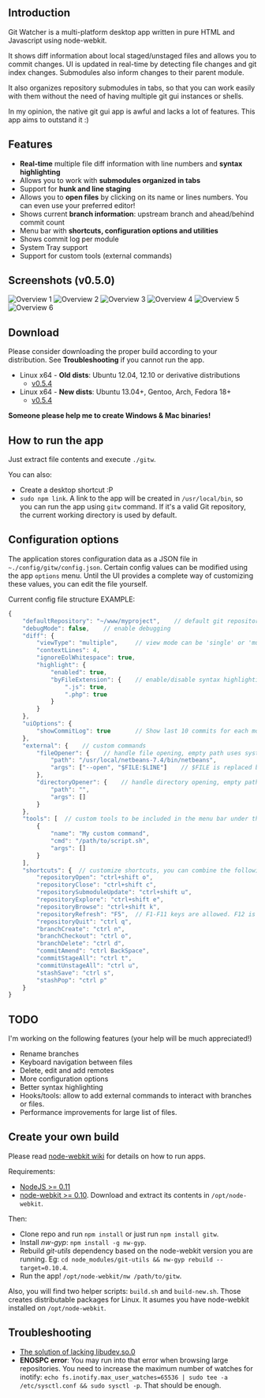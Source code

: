 ## Introduction

Git Watcher is a multi-platform desktop app written in pure HTML and Javascript using node-webkit.

It shows diff information about local staged/unstaged files and allows you to commit changes. UI is updated in real-time by detecting file changes and git index changes. Submodules also inform changes to their parent module.

It also organizes repository submodules in tabs, so that you can work easily with them without the need of having multiple git gui instances or shells.

In my opinion, the native git gui app is awful and lacks a lot of features. This app aims to outstand it :)

## Features

* **Real-time** multiple file diff information with line numbers and **syntax highlighting**
* Allows you to work with **submodules organized in tabs**
* Support for **hunk and line staging**
* Allows you to **open files** by clicking on its name or lines numbers. You can even use your preferred editor!
* Shows current **branch information**: upstream branch and ahead/behind commit count
* Menu bar with **shortcuts, configuration options and utilities**
* Shows commit log per module
* System Tray support
* Support for custom tools (external commands)

## Screenshots (v0.5.0)
![Overview 1](http://i.imgur.com/D84jkKK.png)
![Overview 2](http://i.imgur.com/foXpFd7.png)
![Overview 3](http://i.imgur.com/PMqHodV.png)
![Overview 4](http://i.imgur.com/ps73SBC.png)
![Overview 5](http://i.imgur.com/iZAVXyq.png)
![Overview 6](http://i.imgur.com/vaZfPpz.png)

## Download

Please consider downloading the proper build according to your distribution. 
See __Troubleshooting__ if you cannot run the app.

* Linux x64 - __Old dists__: Ubuntu 12.04, 12.10 or derivative distributions
	* [v0.5.4](https://bitbucket.org/demian85/git-watcher/downloads/gitw-linux-x64-v0.5.4.tar.gz)
* Linux x64 - __New dists__: Ubuntu 13.04+, Gentoo, Arch, Fedora 18+
	* [v0.5.4](https://bitbucket.org/demian85/git-watcher/downloads/gitw-linux-x64-new-v0.5.4.tar.gz)

**Someone please help me to create Windows & Mac binaries!**

## How to run the app

Just extract file contents and execute `./gitw`.

You can also:

* Create a desktop shortcut :P
* `sudo npm link`. A link to the app will be created in `/usr/local/bin`, so you can run the app using `gitw` command. If it's a valid Git repository, the current working directory is used by default.

## Configuration options

The application stores configuration data as a JSON file in `~./config/gitw/config.json`.
Certain config values can be modified using the app `options` menu. Until the UI provides a complete way of customizing these values, you can edit the file yourself.

Current config file structure EXAMPLE:

```Javascript
{
	"defaultRepository": "~/www/myproject",    // default git repository to load on startup
	"debugMode": false,    // enable debugging
	"diff": {
		"viewType": "multiple",		// view mode can be 'single' or 'multiple'
		"contextLines": 4,
		"ignoreEolWhitespace": true,
		"highlight": {
			"enabled": true,
			"byFileExtension": {    // enable/disable syntax highlighting by file extension
				".js": true,
				".php": true
			}
		}
	},
	"uiOptions": {
		"showCommitLog": true		// Show last 10 commits for each module
	},
	"external": {    // custom commands
		"fileOpener": {    // handle file opening, empty path uses system default application
			"path": "/usr/local/netbeans-7.4/bin/netbeans",
			"args": ["--open", "$FILE:$LINE"]    // $FILE is replaced by the file path. $LINE is replaced by line number (if available)
		},
		"directoryOpener": {    // handle directory opening, empty path uses system default application
			"path": "",
			"args": []
		}
	},
	"tools": [	// custom tools to be included in the menu bar under the "Tools" menu
		{
			"name": "My custom command",
			"cmd": "/path/to/script.sh",
			"args": []
		}
	],
	"shortcuts": {	// customize shortcuts, you can combine the following modifiers with a letter: cmd, shift, ctrl, alt
		"repositoryOpen": "ctrl+shift o",
		"repositoryClose": "ctrl+shift c",
		"repositorySubmoduleUpdate": "ctrl+shift u",
		"repositoryExplore": "ctrl+shift e",
		"repositoryBrowse": "ctrl+shift k",
		"repositoryRefresh": "F5",	// F1-F11 keys are allowed. F12 is reserved for devtools
		"repositoryQuit": "ctrl q",
		"branchCreate": "ctrl n",
		"branchCheckout": "ctrl o",
		"branchDelete": "ctrl d",
		"commitAmend": "ctrl BackSpace",
		"commitStageAll": "ctrl t",
		"commitUnstageAll": "ctrl u",
		"stashSave": "ctrl s",
		"stashPop": "ctrl p"
	}
}
```

## TODO

I'm working on the following features
(your help will be much appreciated!)

* Rename branches
* Keyboard navigation between files
* Delete, edit and add remotes
* More configuration options
* Better syntax highlighting
* Hooks/tools: allow to add external commands to interact with branches or files.
* Performance improvements for large list of files.

## Create your own build

Please read [node-webkit wiki](https://github.com/rogerwang/node-webkit/wiki) for details on how to run apps.

Requirements:

* [NodeJS >= 0.11](http://nodejs.org/download/)
* [node-webkit >= 0.10](https://github.com/rogerwang/node-webkit#downloads). Download and extract its contents in `/opt/node-webkit`.


Then:

* Clone repo and run `npm install` or just run `npm install gitw`.
* Install *nw-gyp*: `npm install -g nw-gyp`.
* Rebuild *git-utils* dependency based on the node-webkit version you are running. Eg: `cd node_modules/git-utils && nw-gyp rebuild --target=0.10.4`.
* Run the app! `/opt/node-webkit/nw /path/to/gitw`.

Also, you will find two helper scripts: `build.sh` and `build-new.sh`. Those creates distributable packages for Linux. It asumes you have node-webkit installed on `/opt/node-webkit`.

## Troubleshooting

* [The solution of lacking libudev.so.0](https://github.com/rogerwang/node-webkit/wiki/The-solution-of-lacking-libudev.so.0)
* __ENOSPC error__: You may run into that error when browsing large repositories. You need to increase the maximum number of watches for inotify: `echo fs.inotify.max_user_watches=65536 | sudo tee -a /etc/sysctl.conf && sudo sysctl -p`. That should be enough.
